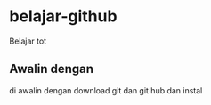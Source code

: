 # belajar-github
Belajar tot
## Awalin dengan
di awalin dengan download git dan git hub dan instal 



